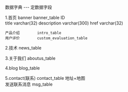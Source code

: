 数据字典 --- 定数据字段

1.首页
	banner			banner_table
						ID			
						title 			varchar(32)
						description 	varchar(300)
						href			varchar(32)
						
	产品介绍		intro_table
	用户评价		custom_evaluation_table

2.技术				news_table
	
3.关于我们			aboutus_table

4.blog 				blog_table
	
5.contact(联系)		contact_table
	地址+地图		
	发送联系消息	msg_table